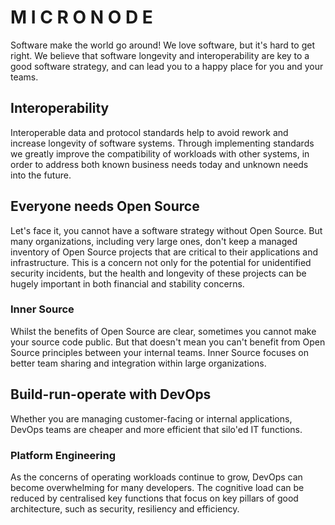 # M I C R O N O D E

Software make the world go around! We love software, but it's hard to get right. We believe that software longevity
and interoperability are key to a good software strategy, and can lead you to a happy place for you and your teams.

## Interoperability

Interoperable data and protocol standards help to avoid rework and increase longevity of software systems. Through implementing
standards we greatly improve the compatibility of workloads with other systems, in order to address both known business needs
today and unknown needs into the future.

## Everyone needs Open Source

Let's face it, you cannot have a software strategy without Open Source. But many organizations, including very large ones,
don't keep a managed inventory of Open Source projects that are critical to their applications and infrastructure. This is
a concern not only for the potential for unidentified security incidents, but the health and longevity of these projects
can be hugely important in both financial and stability concerns.

### Inner Source

Whilst the benefits of Open Source are clear, sometimes you cannot make your source code public. But that doesn't mean you can't
benefit from Open Source principles between your internal teams. Inner Source focuses on better team sharing and integration
within large organizations.

## Build-run-operate with DevOps

Whether you are managing customer-facing or internal applications, DevOps teams are cheaper and more efficient that silo'ed
IT functions.

### Platform Engineering

As the concerns of operating workloads continue to grow, DevOps can become overwhelming for many developers. The cognitive load
can be reduced by centralised key functions that focus on key pillars of good architecture, such as security, resiliency and
efficiency.
